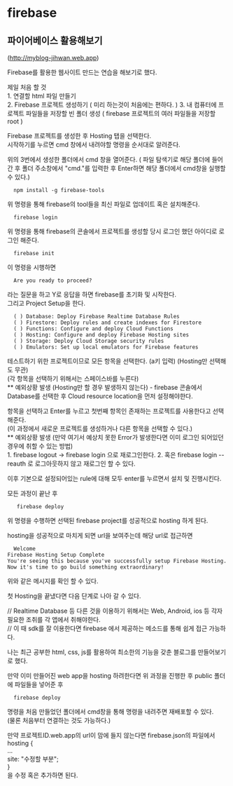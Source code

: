 # firebase  
파이어베이스 활용해보기  
--------------------------
(http://myblog-jihwan.web.app)  

  Firebase를 활용한 웹사이트 만드는 연습을 해보기로 했다.  
  
  제일 처음 할 것  
    1. 연결할 html 파일 만들기  
    2. Firebase 프로젝트 생성하기 ( 미리 하는것이 처음에는 편하다. )
    3. 내 컴퓨터에 프로젝트 파일들을 저장할 빈 폴더 생성 ( firebase 프로젝트의 여러 파일들을 저장할 root )
    
  Firebase 프로젝트를 생성한 후 Hosting 탭을 선택한다.    
  시작하기를 누르면 cmd 창에서 내려야할 명령을 순서대로 알려준다. 
  
  위의 3번에서 생성한 폴더에서 cmd 창을 열어준다.
  ( 파일 탐색기로 해당 폴더에 들어간 후 폴더 주소창에서 "cmd."를 입력한 후 Enter하면 해당 폴더에서 cmd창을 실행할 수 있다.)  
  
      npm install -g firebase-tools  
      
  위 명령을 통해 firebase의 tool들을 최신 파일로 업데이트 혹은 설치해준다.  
  
      firebase login  
  
  위 명령을 통해 firebase의 콘솔에서 프로젝트를 생성할 당시 로그인 했던 아이디로 로그인 해준다.
  
      firebase init  
  
  이 명령을 시행하면  
  
      Are you ready to proceed?  
  
  라는 질문을 하고 Y로 응답을 하면 firebase를 초기화 및 시작한다.  
  그리고 Project Setup을 한다.  
  
      ( ) Database: Deploy Firebase Realtime Database Rules  
      ( ) Firestore: Deploy rules and create indexes for Firestore  
      ( ) Functions: Configure and deploy Cloud Functions  
      ( ) Hosting: Configure and deploy Firebase Hosting sites  
      ( ) Storage: Deploy Cloud Storage security rules  
      ( ) Emulators: Set up local emulators for Firebase features  
  
  테스트하기 위한 프로젝트이므로 모든 항목을 선택한다. (a키 입력) 
  (Hosting만 선택해도 무관)  
  (각 항목을 선택하기 위해서는 스페이스바를 누른다)  
  ** 예외상황 발생 (Hosting만 할 경우 발생하지 않는다)
    - firebase 콘솔에서 Database를 선택한 후 Cloud resource location을 먼저 설정해야한다.
  
  항목을 선택하고 Enter를 누르고 첫번째 항목인 존재하는 프로젝트를 사용한다고 선택해준다.  
  (이 과정에서 새로운 프로젝트를 생성하거나 다른 항목을 선택할 수 있다.)  
  ** 예외상황 발생 (만약 여기서 예상치 못한 Error가 발생한다면 이미 로그인 되어있던 경우에 취할 수 있는 방법)  
    1. firebase logout -> firebase login 으로 재로그인한다.
    2. 혹은 firebase login --reauth 로 로그아웃하지 않고 재로그인 할 수 있다.
  
  이후 기본으로 설정되어있는 rule에 대해 모두 enter를 누르면서 설치 및 진행시킨다.
  
  모든 과정이 끝난 후 
  
       firebase deploy  
  
  위 명령을 수행하면 선택된 firebase project를 성공적으로 hosting 하게 된다.  
  
  hosting을 성공적으로 마치게 되면 url을 보여주는데 해당 url로 접근하면  
  
      Welcome  
    Firebase Hosting Setup Complete  
    You're seeing this because you've successfully setup Firebase Hosting. Now it's time to go build something extraordinary!  

  위와 같은 메시지를 확인 할 수 있다.  
  
  첫 Hosting을 끝냈다면 다음 단계로 나아 갈 수 있다.  
  
  // Realtime Database 등 다른 것을 이용하기 위해서는 Web, Android, ios 등 각자 필요한 조취를 각 앱에서 취해야한다.  
  // 이 때 sdk를 잘 이용한다면 firebase 에서 제공하는 메소드를 통해 쉽게 접근 가능하다.  
  
  나는 최근 공부한 html, css, js를 활용하여 최소한의 기능을 갖춘 블로그를 만들어보기로 했다.  
  
  만약 이미 만들어진 web app을 hosting 하려한다면 위 과정을 진행한 후 public 폴더에 파일들을 넣어준 후
  
      firebase deploy  
    
  명령을 처음 만들었던 폴더에서 cmd창을 통해 명령을 내려주면 재배포할 수 있다.  
  (물론 처음부터 연결하는 것도 가능하다.)  
  
  만약 프로젝트ID.web.app의 url이 맘에 들지 않는다면
  firebase.json의 파일에서  
      hosting {  
        ...  
        site: "수정할 부분";  
      }  
  을 수정 혹은 추가하면 된다.

